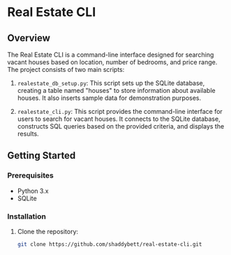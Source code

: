 # Real Estate CLI

## Overview

The Real Estate CLI is a command-line interface designed for searching vacant houses based on location, number of bedrooms, and price range. The project consists of two main scripts:

1. `realestate_db_setup.py`: This script sets up the SQLite database, creating a table named "houses" to store information about available houses. It also inserts sample data for demonstration purposes.

2. `realestate_cli.py`: This script provides the command-line interface for users to search for vacant houses. It connects to the SQLite database, constructs SQL queries based on the provided criteria, and displays the results.

## Getting Started

### Prerequisites

- Python 3.x
- SQLite

### Installation

1. Clone the repository:
   ```bash
   git clone https://github.com/shaddybett/real-estate-cli.git
   ```
